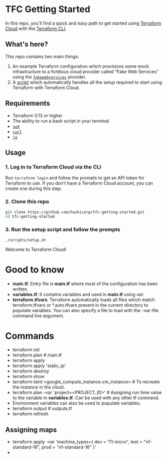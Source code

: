 # TFC Getting Started

In this repo, you'll find a quick and easy path to get started using [Terraform Cloud](https://app.terraform.io/) with the [Terraform CLI](https://github.com/hashicorp/terraform).

## What's here?

This repo contains two main things:

1. An example Terraform configuration which provisions some mock infrastructure to a fictitious cloud provider called "Fake Web Services" using the [`fakewebservices`](https://registry.terraform.io/providers/hashicorp/fakewebservices/latest) provider.
1. A [script](./scripts/setup.sh) which automatically handles all the setup required to start using Terraform with Terraform Cloud.

## Requirements

- Terraform 0.13 or higher
- The ability to run a bash script in your terminal
- [`sed`](https://www.gnu.org/software/sed/)
- [`curl`](https://curl.se/)
- [`jq`](https://stedolan.github.io/jq/)

## Usage

### 1. Log in to Terraform Cloud via the CLI

Run `terraform login` and follow the prompts to get an API token for Terraform to use. If you don't have a Terraform Cloud account, you can create one during this step.

### 2. Clone this repo

```sh
git clone https://github.com/hashicorp/tfc-getting-started.git
cd tfc-getting-started
```

### 3. Run the setup script and follow the prompts

```
./scripts/setup.sh
```

Welcome to Terraform Cloud!


# Good to know

- **main.tf**: Entry file is **main.tf**  where most of the configuration has been written.
- **variables.tf**: It contains variables and used in **main.tf** using _var_.
- **terraform.tfvars**: Terraform automatically loads all files which match terraform.tfvars or *.auto.tfvars present in the current directory to populate variables. You can also specify a file to load with the -var-file command line argument.

# Commands

- terraform init
- terraform plan # main.tf
- terraform apply
- terraform apply 'static_ip'
- terraform destroy
- terraform show
- terraform taint <google_compute_instance.vm_instance> # To recreate the instance in the cloud.
- terraform plan -var 'project=<PROJECT_ID>' # Assigning run time value to the variable in **variables.tf**. Can be used with any other tf command.
- Environment variables can also be used to populate variables.
- terraform output # outputs.tf
- terraform refresh

## Assigning maps
- terraform apply -var 'machine_types={ dev = "f1-micro", test = "n1-standard-16", prod = "n1-standard-16" }'
- 
